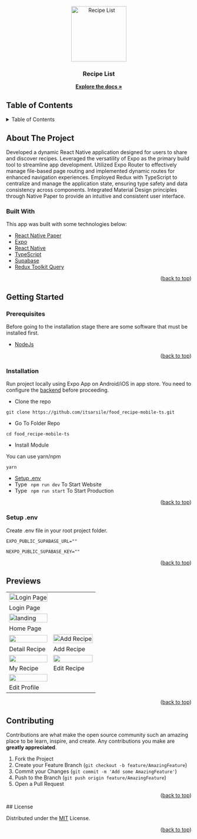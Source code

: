 <div id="top"></div>

<!-- PROJECT LOGO -->
<br />
<p align="center">
  <div align="center">
    <img height="150" src="https://i.postimg.cc/rwvBhjwr/logo.png" alt="Recipe List" border="0"/>
  </div>
  <h3 align="center">Recipe List</h3>
  <p align="center">
    <a href="https://github.com/itsarsile/food_recipe-mobile-ts.git"><strong>Explore the docs »</strong></a>
    <br />
  </p>
</p>
<!-- TABLE OF CONTENTS -->

## Table of Contents

<details>
  <summary>Table of Contents</summary>
  <ol>
    <li>
      <a href="#about-the-project">About The Project</a>
      <ul>
        <li><a href="#built-with">Built With</a></li>
      </ul>
    </li>
    <li>
      <a href="#getting-started">Getting Started</a>
      <ul>
        <li><a href="#prerequisites">Prerequisites</a></li>
        <li><a href="#installation">Installation</a></li>
        <li><a href="#setup-env-example">Setup .env example</a></li>
      </ul>
    </li>
    <li><a href="#previews">Screenshots</a></li>
    <li><a href="#contributing">Contributing</a></li>

    <li><a href="#license">License</a></li>
  </ol>
</details>

<!-- ABOUT THE PROJECT -->

## About The Project

Developed a dynamic React Native application designed for users to share and discover recipes. Leveraged the versatility of Expo as the primary build tool to streamline app development. Utilized Expo Router to effectively manage file-based page routing and implemented dynamic routes for enhanced navigation experiences. Employed Redux with TypeScript to centralize and manage the application state, ensuring type safety and data consistency across components. Integrated Material Design principles through Native Paper to provide an intuitive and consistent user interface.

### Built With

This app was built with some technologies below:

- [React Native Paper](https://reactnativepaper.com/)
- [Expo](https://expo.dev/)
- [React Native](https://reactnative.dev/)
- [TypeScript](https://typescriptlang.org)
- [Supabase](https://supabase.com)
- [Redux Toolkit Query](https://redux-toolkit.js.org/tutorials/rtk-query)

<p align="right">(<a href="#top">back to top</a>)</p>

<!-- GETTING STARTED -->

## Getting Started

### Prerequisites

Before going to the installation stage there are some software that must be installed first.

- [NodeJs](https://nodejs.org/en/download/)

<p align="right">(<a href="#top">back to top</a>)</p>

### Installation

Run project locally using Expo App on Android/iOS in app store. You need to configure the [backend](https://github.com/itsarsile/food_recipe_be-ts) before proceeding.

- Clone the repo

```
git clone https://github.com/itsarsile/food_recipe-mobile-ts.git
```

- Go To Folder Repo

```
cd food_recipe-mobile-ts
```

- Install Module

You can use yarn/npm

```
yarn
```

- <a href="#setup-env">Setup .env</a>
- Type ` npm run dev` To Start Website
- Type ` npm run start` To Start Production

<p align="right">(<a href="#top">back to top</a>)</p>

### Setup .env

Create .env file in your root project folder.

```
EXPO_PUBLIC_SUPABASE_URL=""
```

```
NEXPO_PUBLIC_SUPABASE_KEY=""
```

<p align="right">(<a href="#top">back to top</a>)</p>

## Previews

<p align="center" display=flex>
   
<table>
 
  <tr>
    <td><image src="https://i.ibb.co/4YJ0DXC/login-screen.jpg" alt="Login Page" width=100%></td>
  </tr>
   <tr>
    <td>Login Page</td>
  </tr>
  <tr>
    <td><image src="https://i.ibb.co/x5Pc7S7/home.jpg" alt="landing" width=100%></td>
  </tr>
  <tr>
    <td>Home Page</td>
  </tr>
  <tr>
    <td><image src="https://i.ibb.co/JB0djP7/recipe-details.jpg" width=100%></td>
    <td><image src="https://i.ibb.co/fk2wjpB/add-recipe.jpg" alt="Add Recipe" width=100%/></td>
  </tr>
  <tr>
    <td>Detail Recipe</td>
    <td>Add Recipe</td>
  </tr>
  <tr>
    <td><image src="https://i.ibb.co/87NVrjP/my-recipe.jpg" width=100%></td>
    <td><image src="https://i.ibb.co/Bny1S6C/edit-recipe.jpg" width=100%></td>
  </tr>
  <tr>
    <td>My Recipe</td>
    <td>Edit Recipe</td>
  </tr>
  <tr>
    <td><image src="https://i.ibb.co/tbmZfPC/profile.jpg" width=100%></td>
  </tr>
  <tr>
    <td>Edit Profile</td>
  </tr>
</table>
      
</p>
<p align="right">(<a href="#top">back to top</a>)</p>

## Contributing

Contributions are what make the open source community such an amazing place to be learn, inspire, and create. Any contributions you make are **greatly appreciated**.

1. Fork the Project
2. Create your Feature Branch (`git checkout -b feature/AmazingFeature`)
3. Commit your Changes (`git commit -m 'Add some AmazingFeature'`)
4. Push to the Branch (`git push origin feature/AmazingFeature`)
5. Open a Pull Request

<p align="right">(<a href="#top">back to top</a>)</p>
## License

Distributed under the [MIT](/LICENSE) License.

<p align="right">(<a href="#top">back to top</a>)</p>
